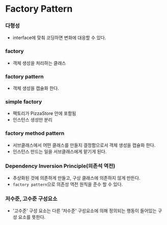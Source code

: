 # Factory Pattern

### 다형성
- interface에 맞춰 코딩하면 변화에 대응할 수 있다.
 
### factory
- 객체 생성을 처리하는 클래스

### factory pattern
- 객체 생성을 캡슐화 한다.

### simple factory
- 팩토리가 PizzaStore 안에 포함됨
- 인스턴스 생성만 분리

### factory method pattern
- 서브클래스에서 어떤 클래스를 만들지 결정함으로서 객체 생성을 캡슐화 한다.
- 인스턴스 만드는 일을 서브클래스에게 맡기게 된다.

### Dependency Inversion Principle(의존석 역전)
- 추상화된 것에 의존하게 만들고, 구상 클래스에 의존하지 않게 만든다.
- `factory pattern`으로 의존성 역전 원칙을 준수 할 수 있다.

### 저수준, 고수준 구성요소
- '고수준' 구성 요소는 다른 '저수준' 구성요소에 의해 정의되는 행동이 들어있는 구성 요소를 뜻한다. 